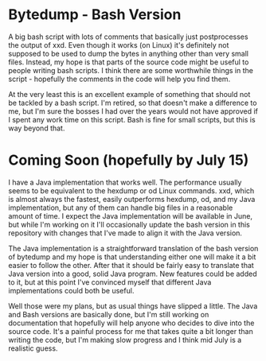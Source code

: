 # Bytedump - Bash Version

A big bash script with lots of comments that basically just postprocesses the
output of xxd. Even though it works (on Linux) it's definitely not supposed to
be used to dump the bytes in anything other than very small files. Instead, my
hope is that parts of the source code might be useful to people writing bash
scripts. I think there are some worthwhile things in the script - hopefully
the comments in the code will help you find them.

At the very least this is an excellent example of something that should not be
tackled by a bash script. I'm retired, so that doesn't make a difference to me,
but I'm sure the bosses I had over the years would not have approved if I spent
any work time on this script. Bash is fine for small scripts, but this is way
beyond that.

# Coming Soon (hopefully by July 15)

I have a Java implementation that works well. The performance usually seems to
be equivalent to the hexdump or od Linux commands. xxd, which is almost always
the fastest, easily outperforms hexdump, od, and my Java implementation, but
any of them can handle big files in a reasonable amount of time. I expect the
Java implementation will be available in June, but while I'm working on it I'll
occasionally update the bash version in this repository with changes that I've
made to align it with the Java version.

The Java implementation is a straightforward translation of the bash version of
bytedump and my hope is that understanding either one will make it a bit easier
to follow the other. After that it should be fairly easy to translate that Java
version into a good, solid Java program. New features could be added to it, but
at this point I've convinced myself that different Java implementations could
both be useful.

Well those were my plans, but as usual things have slipped a little. The Java
and Bash versions are basically done, but I'm still working on documentation
that hopefully will help anyone who decides to dive into the source code. It's
a painful process for me that takes quite a bit longer than writing the code,
but I'm making slow progress and I think mid July is a realistic guess.

